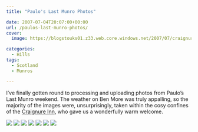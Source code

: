 ```yaml
---
title: "Paulo's Last Munro Photos"

date: 2007-07-04T20:07:00+00:00
url: /paulos-last-munro-photos/
cover: 
  image: https://blogstouks01.z33.web.core.windows.net/2007/07/craignure_553774452_o-1.jpg

categories:
  - Hills
tags:
  - Scotland
  - Munros

---
```

I’ve finally gotten round to processing and uploading photos from Paulo’s Last Munro weekend. The weather on Ben More was truly appalling, so the majority of the images were, unsurprisingly, taken within the cosy confines of the [Craignure Inn][2], who gave us a wonderfully warm welcome.

![](https://blogstouks01.z33.web.core.windows.net/2023/08/dixcee_707862698_o.jpg)
![](https://blogstouks01.z33.web.core.windows.net/2023/08/scott_707238353_o.jpg)
![](https://blogstouks01.z33.web.core.windows.net/2023/08/doug_708240886_o.jpg)
![](https://blogstouks01.z33.web.core.windows.net/2023/08/paulo_708236490_o.jpg)
![](https://blogstouks01.z33.web.core.windows.net/2023/08/paulo-jests_707346821_o.jpg)
![](https://blogstouks01.z33.web.core.windows.net/2023/08/jim-baum_707352845_o.jpg)
![](https://blogstouks01.z33.web.core.windows.net/2023/08/off-to-bag-ben-more_553867968_o.jpg)


 [2]: http://www.craignure-inn.co.uk/